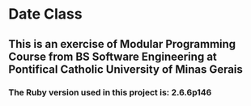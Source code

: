 # Date Class

## This is an exercise of Modular Programming Course from BS Software Engineering at Pontifical Catholic University of Minas Gerais

### The Ruby version used in this project is: 2.6.6p146